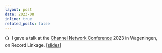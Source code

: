 ```yaml
---
layout: post
date: 2023-08
inline: true
related_posts: false
---
```


:tv:&nbsp; I gave a talk at the [Channel Network Conference](https://cnc23.sciencesconf.org/index/) 2023 in Wageningen, on Record Linkage.  [[slides](/assets/pdf/Wageningenslides.pdf)]